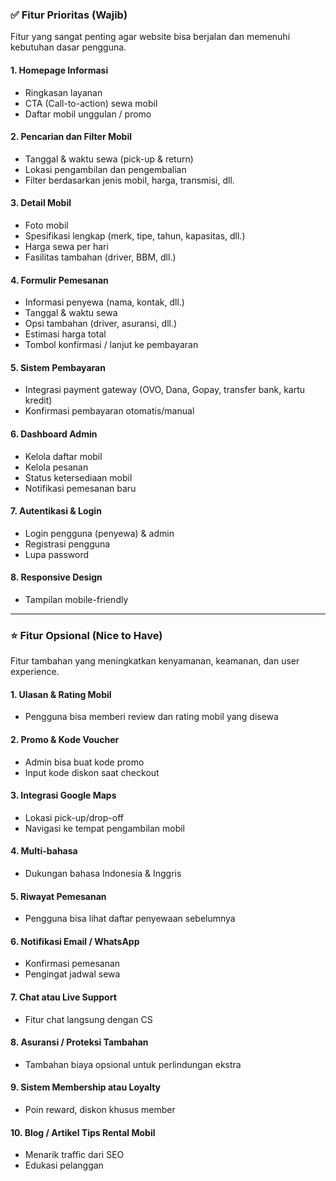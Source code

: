 ### ✅ **Fitur Prioritas (Wajib)**

Fitur yang sangat penting agar website bisa berjalan dan memenuhi kebutuhan dasar pengguna.

#### 1. **Homepage Informasi**

- Ringkasan layanan
- CTA (Call-to-action) sewa mobil
- Daftar mobil unggulan / promo

#### 2. **Pencarian dan Filter Mobil**

- Tanggal & waktu sewa (pick-up & return)
- Lokasi pengambilan dan pengembalian
- Filter berdasarkan jenis mobil, harga, transmisi, dll.

#### 3. **Detail Mobil**

- Foto mobil
- Spesifikasi lengkap (merk, tipe, tahun, kapasitas, dll.)
- Harga sewa per hari
- Fasilitas tambahan (driver, BBM, dll.)

#### 4. **Formulir Pemesanan**

- Informasi penyewa (nama, kontak, dll.)
- Tanggal & waktu sewa
- Opsi tambahan (driver, asuransi, dll.)
- Estimasi harga total
- Tombol konfirmasi / lanjut ke pembayaran

#### 5. **Sistem Pembayaran**

- Integrasi payment gateway (OVO, Dana, Gopay, transfer bank, kartu kredit)
- Konfirmasi pembayaran otomatis/manual

#### 6. **Dashboard Admin**

- Kelola daftar mobil
- Kelola pesanan
- Status ketersediaan mobil
- Notifikasi pemesanan baru

#### 7. **Autentikasi & Login**

- Login pengguna (penyewa) & admin
- Registrasi pengguna
- Lupa password

#### 8. **Responsive Design**

- Tampilan mobile-friendly

---

### ⭐ **Fitur Opsional (Nice to Have)**

Fitur tambahan yang meningkatkan kenyamanan, keamanan, dan user experience.

#### 1. **Ulasan & Rating Mobil**

- Pengguna bisa memberi review dan rating mobil yang disewa

#### 2. **Promo & Kode Voucher**

- Admin bisa buat kode promo
- Input kode diskon saat checkout

#### 3. **Integrasi Google Maps**

- Lokasi pick-up/drop-off
- Navigasi ke tempat pengambilan mobil

#### 4. **Multi-bahasa**

- Dukungan bahasa Indonesia & Inggris

#### 5. **Riwayat Pemesanan**

- Pengguna bisa lihat daftar penyewaan sebelumnya

#### 6. **Notifikasi Email / WhatsApp**

- Konfirmasi pemesanan
- Pengingat jadwal sewa

#### 7. **Chat atau Live Support**

- Fitur chat langsung dengan CS

#### 8. **Asuransi / Proteksi Tambahan**

- Tambahan biaya opsional untuk perlindungan ekstra

#### 9. **Sistem Membership atau Loyalty**

- Poin reward, diskon khusus member

#### 10. **Blog / Artikel Tips Rental Mobil**

- Menarik traffic dari SEO
- Edukasi pelanggan
